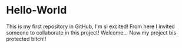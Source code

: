 # Hello-World
This is my first repository in GitHub, I'm si excited!
From here I invited someone to collaborate in this project! Welcome...
Now my project bis protected bitch!!
